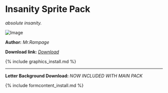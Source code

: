 # Insanity Sprite Pack
*absolute insanity.*

![Image](https://cdn.discordapp.com/attachments/702937727754043473/721343175200866304/Insane_preview.png)


**Author:** *Mr.Rampage*

**Download link:** *[Download](https://drive.google.com/file/d/1686JrRaVv1NnakjYhJpJg8uv93sCf8cg/view?usp=sharing)*

{% include graphics_install.md %}

---

**Letter Background Download:** *NOW INCLUDED WITH MAIN PACK*

{% include formcontent_install.md %}
